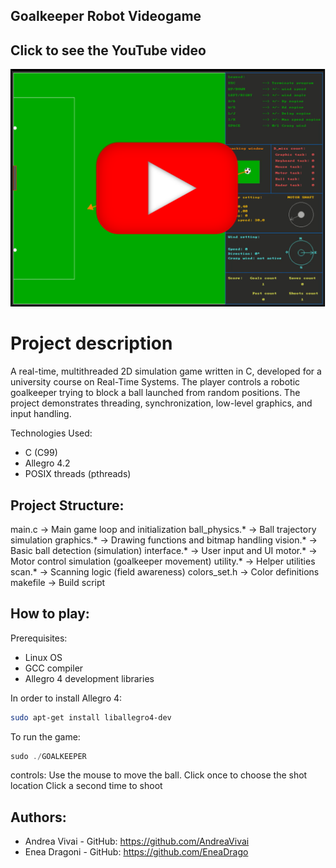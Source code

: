 ## Goalkeeper Robot Videogame

## Click to see the YouTube video
[![YouTube](./video_presentation.png)](https://www.youtube.com/watch?v=CQSC1y-ab6w)



# Project description

A real-time, multithreaded 2D simulation game written in C, developed for a university course on Real-Time Systems.
The player controls a robotic goalkeeper trying to block a ball launched from random positions.
The project demonstrates threading, synchronization, low-level graphics, and input handling.

Technologies Used:
 - C (C99)
 - Allegro 4.2
 - POSIX threads (pthreads)

## Project Structure:
 main.c           -> Main game loop and initialization
 ball_physics.*   -> Ball trajectory simulation
 graphics.*       -> Drawing functions and bitmap handling
 vision.*         -> Basic ball detection (simulation)
 interface.*      -> User input and UI
 motor.*          -> Motor control simulation (goalkeeper movement)
 utility.*        -> Helper utilities
 scan.*           -> Scanning logic (field awareness)
 colors_set.h     -> Color definitions
 makefile         -> Build script

## How to play:

 Prerequisites:
 - Linux OS
 - GCC compiler
 - Allegro 4 development libraries

In order to install Allegro 4:
```bash
sudo apt-get install liballegro4-dev
```

To run the game:
```C
sudo ./GOALKEEPER
```

controls:
Use the mouse to move the ball.
Click once to choose the shot location
Click a second time to shoot

## Authors:
 - Andrea Vivai - GitHub: https://github.com/AndreaVivai
 - Enea Dragoni - GitHub: https://github.com/EneaDrago

